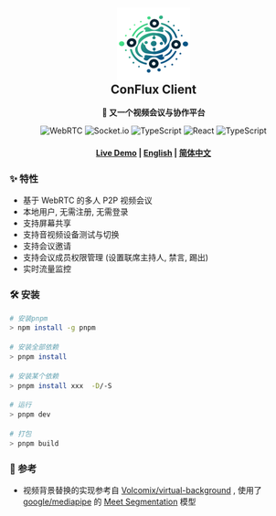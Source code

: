 <div align="center">
  <img src="./src/assets/logo_color.svg" width="128" height="128"/>
  <h2 style="margin-top: 0;">ConFlux Client</h2>
  <p>
    <strong>🎥 又一个视频会议与协作平台</strong>
  </p>
  <p>
    <img alt="WebRTC" src="https://img.shields.io/badge/WebRTC-333333?style=flat-square&logo=WebRTC&logoColor=white"/>
    <img alt="Socket.io" src="https://img.shields.io/badge/Socket.io-010101?style=flat-square&logo=Socket.io&logoColor=white"/>
    <img alt="TypeScript" src="https://img.shields.io/badge/TypeScript-3178C6?style=flat-square&logo=TypeScript&logoColor=white"/>
    <img alt="React" src="https://img.shields.io/badge/React-61DAFB?style=flat-square&logo=React&logoColor=white"/>
    <img alt="TypeScript" src="https://img.shields.io/badge/Tailwind CSS-06B6D4?style=flat-square&logo=Tailwind CSS&logoColor=white"/>
  </p>
  <h4>
    <a href="https://conflux.liukairui.me/">Live Demo</a>
    <span> | </span>
    <a href="./README.md">English</a>
    <span> | </span>
    <a href="./README-CN.md">简体中文</a>
  </h4>
</div>



### ✨ 特性

- 基于 WebRTC 的多人 P2P 视频会议
- 本地用户, 无需注册, 无需登录
- 支持屏幕共享
- 支持音视频设备测试与切换
- 支持会议邀请
- 支持会议成员权限管理 (设置联席主持人, 禁言, 踢出)
- 实时流量监控

### 🛠️ 安装

```bash
# 安装pnpm
> npm install -g pnpm

# 安装全部依赖
> pnpm install

# 安装某个依赖
> pnpm install xxx  -D/-S

# 运行
> pnpm dev

# 打包
> pnpm build
```

### 🥰 参考

- 视频背景替换的实现参考自 [Volcomix/virtual-background](https://github.com/Volcomix/virtual-background) , 使用了 [google/mediapipe](https://github.com/google/mediapipe) 的 [Meet Segmentation](https://drive.google.com/file/d/1lnP1bRi9CSqQQXUHa13159vLELYDgDu0/preview) 模型
